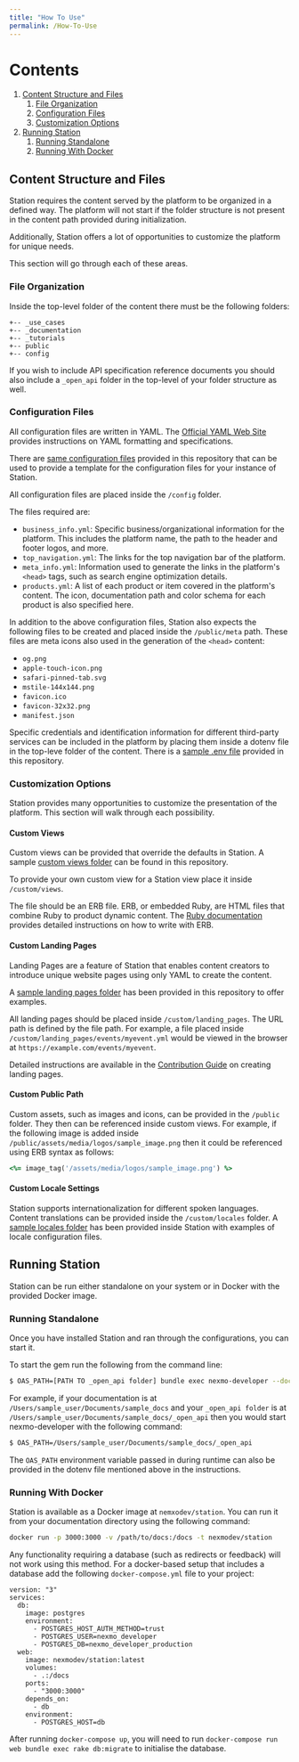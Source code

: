 ```yaml
---
title: "How To Use"
permalink: /How-To-Use
---
```


# Contents

1. [Content Structure and Files](#content-structure-and-files)
    1. [File Organization](#file-organization)
    2. [Configuration Files](#configuration-files)
    3. [Customization Options](#customization-options)
2. [Running Station](#running-station)
    1. [Running Standalone](#running-standalone)
    2. [Running With Docker](#running-with-docker)

## Content Structure and Files

Station requires the content served by the platform to be organized in a defined way. The platform will not start if the folder structure is not present in the content path provided during initialization.

Additionally, Station offers a lot of opportunities to customize the platform for unique needs.

This section will go through each of these areas.

### File Organization

Inside the top-level folder of the content there must be the following folders:

```
+-- _use_cases
+-- _documentation
+-- _tutorials
+-- public
+-- config
```

If you wish to include API specification reference documents you should also include a `_open_api` folder in the top-level of your folder structure as well.

### Configuration Files

All configuration files are written in YAML. The [Official YAML Web Site](https://yaml.org/) provides instructions on YAML formatting and specifications.

There are [same configuration files](https://github.com/Nexmo/station/blob/master/sample_config_files/config) provided in this repository that can be used to provide a template for the configuration files for your instance of Station.

All configuration files are placed inside the `/config` folder.

The files required are:

* `business_info.yml`: Specific business/organizational information for the platform. This includes the platform name, the path to the header and footer logos, and more.
* `top_navigation.yml`: The links for the top navigation bar of the platform. 
* `meta_info.yml`: Information used to generate the links in the platform's `<head>` tags, such as search engine optimization details.
* `products.yml`: A list of each product or item covered in the platform's content. The icon, documentation path and color schema for each product is also specified here.

In addition to the above configuration files, Station also expects the following files to be created and placed inside the `/public/meta` path. These files are meta icons also used in the generation of the `<head>` content:

* `og.png`
* `apple-touch-icon.png`
* `safari-pinned-tab.svg`
* `mstile-144x144.png`
* `favicon.ico`
* `favicon-32x32.png`
* `manifest.json`

Specific credentials and identification information for different third-party services can be included in the platform by placing them inside a dotenv file in the top-leve folder of the content. There is a [sample .env file](https://github.com/Nexmo/station/blob/master/.env.example) provided in this repository.

### Customization Options

Station provides many opportunities to customize the presentation of the platform. This section will walk through each possibility.

#### Custom Views

Custom views can be provided that override the defaults in Station. A sample [custom views folder](https://github.com/Nexmo/station/blob/master/sample_config_files/custom/views) can be found in this repository.

To provide your own custom view for a Station view place it inside `/custom/views`.

The file should be an ERB file. ERB, or embedded Ruby, are HTML files that combine Ruby to product dynamic content. The [Ruby documentation](https://docs.ruby-lang.org/en/2.3.0/ERB.html) provides detailed instructions on how to write with ERB.

#### Custom Landing Pages

Landing Pages are a feature of Station that enables content creators to introduce unique website pages using only YAML to create the content.

A [sample landing pages folder](https://github.com/Nexmo/station/blob/master/sample_config_files/custom/landing_pages) has been provided in this repository to offer examples.

All landing pages should be placed inside `/custom/landing_pages`. The URL path is defined by the file path. For example, a file placed inside `/custom/landing_pages/events/myevent.yml` would be viewed in the browser at `https://example.com/events/myevent`.

Detailed instructions are available in the [Contribution Guide](https://developer.nexmo.com/contribute/guides/landing-pages) on creating landing pages.

#### Custom Public Path

Custom assets, such as images and icons, can be provided in the `/public` folder. They then can be referenced inside custom views. For example, if the following image is added inside `/public/assets/media/logos/sample_image.png` then it could be referenced using ERB syntax as follows:

```ruby
<%= image_tag('/assets/media/logos/sample_image.png') %>
```

#### Custom Locale Settings

Station supports internationalization for different spoken languages. Content translations can be provided inside the `/custom/locales` folder. A [sample locales folder](https://github.com/Nexmo/station/blob/master/sample_config_files/config/locales) has been provided inside Station with examples of locale configuration files.

## Running Station

Station can be run either standalone on your system or in Docker with the provided Docker image. 

### Running Standalone

Once you have installed Station and ran through the configurations, you can start it.

To start the gem run the following from the command line:

```bash
$ OAS_PATH=[PATH TO _open_api folder] bundle exec nexmo-developer --docs=[PATH TO DOCUMENTATION]
```

For example, if your documentation is at `/Users/sample_user/Documents/sample_docs` and your `_open_api folder` is at `/Users/sample_user/Documents/sample_docs/_open_api` then you would start nexmo-developer with the following command:

```bash
$ OAS_PATH=/Users/sample_user/Documents/sample_docs/_open_api
```

The `OAS_PATH` environment variable passed in during runtime can also be provided in the dotenv file mentioned above in the instructions.

### Running With Docker

Station is available as a Docker image at `nemxodev/station`. You can run it from your documentation directory using the following command:

```bash
docker run -p 3000:3000 -v /path/to/docs:/docs -t nexmodev/station
```

Any functionality requiring a database (such as redirects or feedback) will not work using this method. For a docker-based setup that includes a database add the following `docker-compose.yml` file to your project:

```
version: "3"
services:
  db:
    image: postgres
    environment:
      - POSTGRES_HOST_AUTH_METHOD=trust
      - POSTGRES_USER=nexmo_developer
      - POSTGRES_DB=nexmo_developer_production
  web:
    image: nexmodev/station:latest
    volumes:
      - .:/docs
    ports:
      - "3000:3000"
    depends_on:
      - db
    environment:
      - POSTGRES_HOST=db
```

After running `docker-compose up`, you will need to run `docker-compose run web bundle exec rake db:migrate` to initialise the database.

